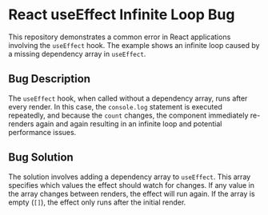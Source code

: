 # React useEffect Infinite Loop Bug

This repository demonstrates a common error in React applications involving the `useEffect` hook.  The example shows an infinite loop caused by a missing dependency array in `useEffect`.

## Bug Description
The `useEffect` hook, when called without a dependency array, runs after every render. In this case, the `console.log` statement is executed repeatedly, and because the `count` changes, the component immediately re-renders again and again resulting in an infinite loop and potential performance issues.

## Bug Solution
The solution involves adding a dependency array to `useEffect`. This array specifies which values the effect should watch for changes. If any value in the array changes between renders, the effect will run again. If the array is empty (`[]`), the effect only runs after the initial render.